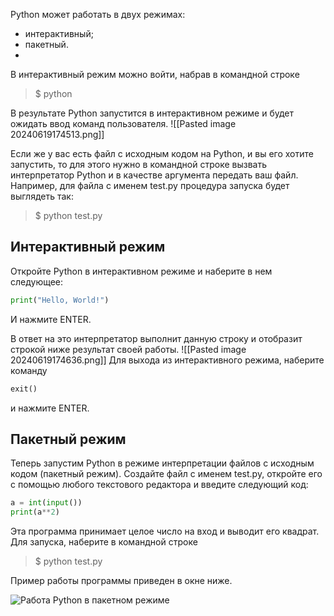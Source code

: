 Python может работать в двух режимах:
- интерактивный;
- пакетный.
- 
В интерактивный режим можно войти, набрав в командной строке

>  $ python

В результате Python запустится в интерактивном режиме и будет ожидать ввод команд пользователя.
![[Pasted image 20240619174513.png]]

Если же у вас есть файл с исходным кодом на Python, и вы его хотите запустить, то для этого нужно в командной строке вызвать интерпретатор Python и в качестве аргумента передать ваш файл. Например, для файла с именем test.py процедура запуска будет выглядеть так:

> $ python test.py

## **Интерактивный режим**

Откройте Python в интерактивном режиме и наберите в нем следующее:

```Python
print("Hello, World!")
```

И нажмите ENTER.

В ответ на это интерпретатор выполнит данную строку и отобразит строкой ниже результат своей работы.
![[Pasted image 20240619174636.png]]
Для выхода из интерактивного режима, наберите команду

```Python
exit()
```

и нажмите ENTER.

## **Пакетный режим**

Теперь запустим Python в режиме интерпретации файлов с исходным кодом (пакетный режим). Создайте файл с именем test.py, откройте его с помощью любого текстового редактора и введите следующий код:

```Python
a = int(input())
print(a**2)
```

Эта программа принимает целое число на вход и выводит его квадрат. Для запуска, наберите в командной строке

> $ python test.py

Пример работы программы приведен в окне ниже.

![Работа Python в пакетном режиме](https://devpractice.ru/wp-content/uploads/2016/11/python-lesson2-6.png)